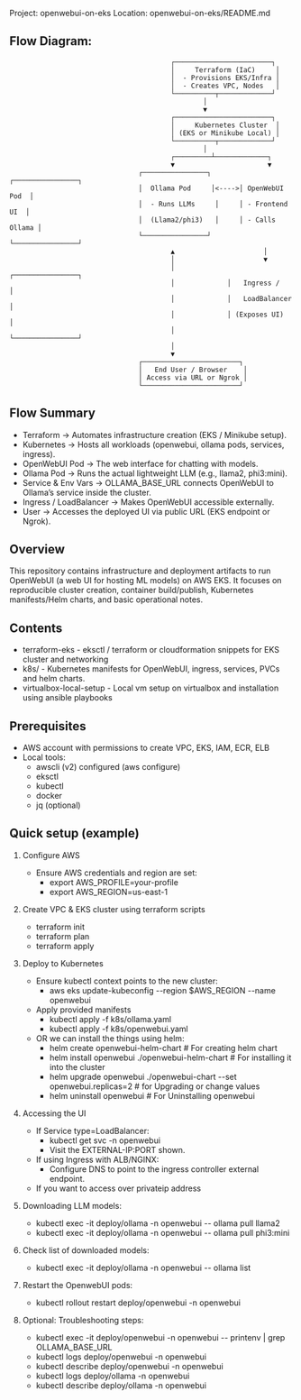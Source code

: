 Project: openwebui-on-eks
Location: openwebui-on-eks/README.md

Flow Diagram:
--------

                                            ┌────────────────────────┐
                                            │     Terraform (IaC)     │
                                            │  - Provisions EKS/Infra │
                                            │  - Creates VPC, Nodes   │
                                            └──────────┬─────────────┘
                                                    │
                                                    ▼
                                            ┌────────────────────────┐
                                            │     Kubernetes Cluster  │
                                            │ (EKS or Minikube Local) │
                                            └──────────┬─────────────┘
                                                    │
                                            ┌─────────┴─────────────┐
                                            ▼                       ▼
                                    ┌────────────────┐       ┌────────────────┐
                                    │  Ollama Pod     │<---->│ OpenWebUI Pod  │
                                    │  - Runs LLMs     │     │ - Frontend UI  │
                                    │  (Llama2/phi3)   │     │ - Calls Ollama │
                                    └────────────────┘       └────────────────┘
                                            ▲                      │
                                            │                      ▼
                                            │             ┌────────────────┐
                                            │             │   Ingress /    │
                                            │             │   LoadBalancer │
                                            │             │ (Exposes UI)   │
                                            │             └────────────────┘
                                            │
                                            ▼
                                    ┌────────────────────────┐
                                    │   End User / Browser    │
                                    │ Access via URL or Ngrok │
                                    └────────────────────────┘

Flow Summary
--------
- Terraform → Automates infrastructure creation (EKS / Minikube setup).
- Kubernetes → Hosts all workloads (openwebui, ollama pods, services, ingress).
- OpenWebUI Pod → The web interface for chatting with models.
- Ollama Pod → Runs the actual lightweight LLM (e.g., llama2, phi3:mini).
- Service & Env Vars → OLLAMA_BASE_URL connects OpenWebUI to Ollama’s service inside the cluster.
- Ingress / LoadBalancer → Makes OpenWebUI accessible externally.
- User → Accesses the deployed UI via public URL (EKS endpoint or Ngrok).

Overview
--------
This repository contains infrastructure and deployment artifacts to run OpenWebUI (a web UI for hosting ML models) on AWS EKS. It focuses on reproducible cluster creation, container build/publish, Kubernetes manifests/Helm charts, and basic operational notes.

Contents
-------------------
- terraform-eks         - eksctl / terraform or cloudformation snippets for EKS cluster and networking
- k8s/                  - Kubernetes manifests for OpenWebUI, ingress, services, PVCs and helm charts.
- virtualbox-local-setup - Local vm setup on virtualbox and installation using ansible playbooks

Prerequisites
-------------
- AWS account with permissions to create VPC, EKS, IAM, ECR, ELB
- Local tools:
    - awscli (v2) configured (aws configure)
    - eksctl
    - kubectl
    - docker
    - jq (optional)

Quick setup (example)
---------------------
1. Configure AWS
    - Ensure AWS credentials and region are set:
        - export AWS_PROFILE=your-profile
        - export AWS_REGION=us-east-1

2. Create VPC & EKS cluster using terraform scripts
    - terraform init
    - terraform plan
    - terraform apply

3. Deploy to Kubernetes
    - Ensure kubectl context points to the new cluster:
        - aws eks update-kubeconfig --region $AWS_REGION --name openwebui
    - Apply provided manifests
        - kubectl apply -f k8s/ollama.yaml
        - kubectl apply -f k8s/openwebui.yaml
    - OR we can install the things using helm:
        - helm create openwebui-helm-chart # For creating helm chart
        - helm install openwebui ./openwebui-helm-chart # For installing it into the cluster
        - helm upgrade openwebui ./openwebui-chart --set openwebui.replicas=2  # for Upgrading or change values
        - helm uninstall openwebui # For Uninstalling openwebui

5. Accessing the UI
    - If Service type=LoadBalancer:
        - kubectl get svc -n openwebui
        - Visit the EXTERNAL-IP:PORT shown.
    - If using Ingress with ALB/NGINX:
        - Configure DNS to point to the ingress controller external endpoint.
    - If you want to access over privateip address

6. Downloading LLM models:
    - kubectl exec -it deploy/ollama -n openwebui -- ollama pull llama2
    - kubectl exec -it deploy/ollama -n openwebui -- ollama pull phi3:mini

7. Check list of downloaded models:
    - kubectl exec -it deploy/ollama -n openwebui -- ollama list

8. Restart the OpenwebUI pods:
    - kubectl rollout restart deploy/openwebui -n openwebui

9. Optional: Troubleshooting steps:
    - kubectl exec -it deploy/openwebui -n openwebui -- printenv | grep OLLAMA_BASE_URL
    - kubectl logs deploy/openwebui -n openwebui
    - kubectl describe deploy/openwebui -n openwebui
    - kubectl logs deploy/ollama -n openwebui
    - kubectl describe deploy/ollama -n openwebui